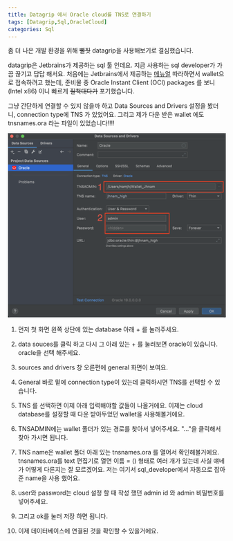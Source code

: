 ```yaml
---
title: Datagrip 에서 Oracle cloud를 TNS로 연결하기 
tags: [Datagrip,Sql,OracleCloud]
categories: Sql
---
```


좀 더 나은 개발 환경을 위해 ~~뻘짓~~ datagrip을 사용해보기로 결심했습니다. 

datagrip은 Jetbrains가 제공하는 sql 툴 인데요. 지금 사용하는 sql developer가 가끔 끊기고 답답 해서요. 
처음에는 Jetbrains에서 제공하는  [메뉴얼](https://www.jetbrains.com/help/datagrip/connect-to-oracle-cloud-by-using-wallets.html) 따라하면서 wallet으로 접속하려고 했는데, 
준비물 중 Oracle Instant Client (OCI) packages 를 보니 (Intel x86) 이니 빠르게 ~~질척대다가~~ 포기했습니다. 

그냥 간단하게 연결할 수 있지 않을까 하고 Data Sources and Drivers 설정을 봤더니, connection type에 TNS 가 있었어요. 그리고 제가 다운 받은 wallet 에도 tnsnames.ora 라는 파일이 있었습니다!!!! 

![datagrip 설정화면](/assets/images/20211015.png)

1. 먼저 첫 화면 왼쪽 상단에 있는 database 아래 + 를 눌러주세요. 

2. data souces를 클릭 하고 다시 그 아래 있는 + 를 눌러보면 oracle이 있습니다. oracle을 선택 해주세요. 

3. sources and drivers 창 오른편에 general 화면이 보여요. 

4. General 바로 밑에 connection type이 있는데 클릭하시면 TNS를 선택할 수 있습니다. 

5. TNS 를 선택하면 이제 아래 입력해야할 값들이 나올거에요. 이제는 cloud database를 설정할 때 다운 받아두었던 wallet을 사용해볼거에요. 

6. TNSADMIN에는 wallet 폴더가 있는 경로를 찾아서 넣어주세요. "..."을 클릭해서 찾아 가시면 됩니다. 

7. TNS name은 wallet 폴더 아래 있는 tnsnames.ora 를 열어서 확인해볼거에요. tnsnames.ora를 text 편집기로 열면 이름 = () 형태로 여러 개가 있는데 사실 얘네가 어떻게 다른지는 잘 모르겠어요. 저는 여기서 sql_developer에서 자동으로 잡아준 name을 사용 했어요. 

8. user와 password는 cloud 설정 할 때 작성 했던 admin id 와 admin 비밀번호를 넣어주세요. 

9. 그리고 ok를 눌러 저장 하면 됩니다. 

10. 이제 데이터베이스에 연결된 것을 확인할 수 있을거에요.

